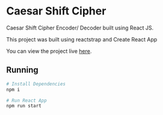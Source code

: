 # Caesar Shift Cipher

Caesar Shift Cipher Encoder/ Decoder built using React JS.

This project was built using reactstrap and Create React App

You can view the project live [here](https://caesar-shift-cipher.herokuapp.com/).

## Running

``` bash
# Install Dependencies
npm i

# Run React App 
npm run start

```

